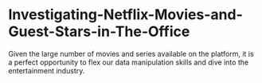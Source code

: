 # Investigating-Netflix-Movies-and-Guest-Stars-in-The-Office
Given the large number of movies and series available on the platform, it is a perfect opportunity to flex our data manipulation skills and dive into the entertainment industry.
